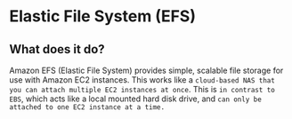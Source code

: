 # Elastic File System (EFS)

## What does it do?

Amazon EFS (Elastic File System) provides simple, scalable file storage for use with Amazon EC2 instances. This works like a `cloud-based NAS that you can attach multiple EC2 instances at once`. This is `in contrast to EBS`, which acts like a local mounted hard disk drive, and `can only be attached to one EC2 instance at a time.`